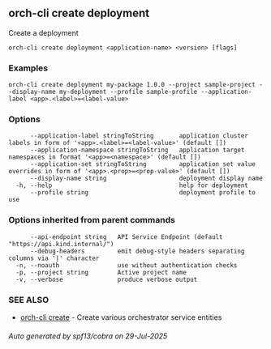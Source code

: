## orch-cli create deployment

Create a deployment

```
orch-cli create deployment <application-name> <version> [flags]
```

### Examples

```
orch-cli create deployment my-package 1.0.0 --project sample-project --display-name my-deployment --profile sample-profile --application-label <app>.<label>=<label-value>
```

### Options

```
      --application-label stringToString       application cluster labels in form of '<app>.<label>=<label-value>' (default [])
      --application-namespace stringToString   application target namespaces in format '<app>=<namespace>' (default [])
      --application-set stringToString         application set value overrides in form of '<app>.<prop>=<prop-value>' (default [])
      --display-name string                    deployment display name
  -h, --help                                   help for deployment
      --profile string                         deployment profile to use
```

### Options inherited from parent commands

```
      --api-endpoint string   API Service Endpoint (default "https://api.kind.internal/")
      --debug-headers         emit debug-style headers separating columns via '|' character
  -n, --noauth                use without authentication checks
  -p, --project string        Active project name
  -v, --verbose               produce verbose output
```

### SEE ALSO

* [orch-cli create](orch-cli_create.md)	 - Create various orchestrator service entities

###### Auto generated by spf13/cobra on 29-Jul-2025

